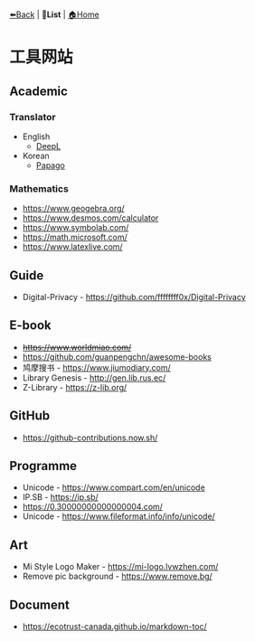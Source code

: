 [⬅️Back](../README.md) | **📝List** | [🏠Home](../README.md)

# 工具网站

##  Academic

### Translator

- English
  - [DeepL](https://deepl.com)
- Korean
  - [Papago](https://papago.naver.com/)

### Mathematics

- <https://www.geogebra.org/>
- <https://www.desmos.com/calculator>
- <https://www.symbolab.com/>
- <https://math.microsoft.com/>
- <https://www.latexlive.com/>

## Guide

- Digital-Privacy - <https://github.com/ffffffff0x/Digital-Privacy>

## E-book

- ~~<https://www.worldmiao.com/>~~
- <https://github.com/guanpengchn/awesome-books>
- 鸠摩搜书 - <https://www.jiumodiary.com/>
- Library Genesis - <http://gen.lib.rus.ec/>
- Z-Library - <https://z-lib.org/>

## GitHub

- <https://github-contributions.now.sh/>

## Programme

- Unicode - <https://www.compart.com/en/unicode>
- IP.SB - <https://ip.sb/>
- <https://0.30000000000000004.com/>
- Unicode - <https://www.fileformat.info/info/unicode/>

## Art

- Mi Style Logo Maker - <https://mi-logo.lvwzhen.com/>
- Remove pic background - <https://www.remove.bg/>

## Document

- <https://ecotrust-canada.github.io/markdown-toc/>
